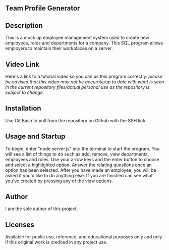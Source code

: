 ## Team Profile Generator

## Description
This is a mock up employee management system used to create new employees, roles and departments for a company. This SQL program allows employers to maintain their workplaces on a server.

## Video Link
Here's a link to a tutorial video so you can us this program correctly:  *please be advised that this video may not be accurate/up to date with what is seen in the current repository files/actual personal use as the repository is subject to change.*

## Installation
Use Git Bash to pull from the repository on Github with the SSH link.

## Usage and Startup
To begin, enter "node server.js" into the terminal to start the program. You will see a list of things to do such as add, remove, view departments, employees and roles. Use your arrow keys and the enter button to choose and select a highlighted option. Answer the relating questions once an option has been selected. After you have made an employee, you will be asked if you'd like to do anything else. If you are finished can see what you've created by pressing any of the view options.

## Author
I am the sole author of this project.

## Licenses
Available for public use, reference, and educational purposes only and only if this original work is credited in any project use.